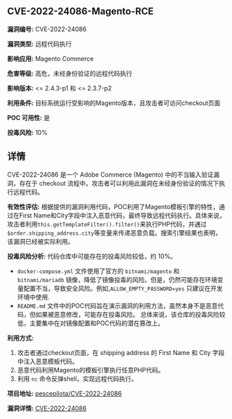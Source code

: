 ## CVE-2022-24086-Magento-RCE

**漏洞编号:** CVE-2022-24086

**漏洞类型:** 远程代码执行

**影响应用:** Magento Commerce

**危害等级:** 高危，未经身份验证的远程代码执行

**影响版本:** <= 2.4.3-p1 和 <= 2.3.7-p2

**利用条件:** 目标系统运行受影响的Magento版本，且攻击者可访问checkout页面

**POC 可用性:** 是

**投毒风险:** 10%

## 详情

CVE-2022-24086 是一个 Adobe Commerce (Magento) 中的不当输入验证漏洞，存在于 checkout 流程中。攻击者可以利用此漏洞在未经身份验证的情况下执行远程代码。 

**有效性评估:**
根据提供的漏洞利用代码，POC利用了Magento模板引擎的特性，通过在First Name和City字段中注入恶意代码，最终导致远程代码执行。具体来说，攻击者利用`this.getTemplateFilter().filter()`来执行PHP代码，并通过`$order.shipping_address.city`等变量来传递恶意负载。搜索引擎结果也表明，该漏洞已经被实际利用。

**投毒风险分析:**
代码仓库中可能存在的投毒风险较低，约 10%。
*   `docker-compose.yml` 文件使用了官方的 `bitnami/magento` 和 `bitnami/mariadb` 镜像，降低了镜像投毒的风险。但是，仍然可能存在环境变量配置不当，导致安全风险。例如,`ALLOW_EMPTY_PASSWORD=yes` 只建议在开发环境中使用.
*   `README.md` 文件中的POC代码旨在演示漏洞的利用方法，虽然本身不是恶意代码，但如果被恶意修改，可能存在投毒风险。
总体来说，该仓库的投毒风险较低，主要集中在对镜像配置和POC代码的潜在篡改上。

**利用方式:**
1.  攻击者通过checkout页面，在 shipping address 的 First Name 和 City 字段中注入恶意模板代码。
2.  恶意代码利用Magento的模板引擎执行任意PHP代码。
3.  利用 `nc` 命令反弹shell，实现远程代码执行。

**项目地址:** [pescepilota/CVE-2022-24086](https://github.com/pescepilota/CVE-2022-24086)

**漏洞详情:** [CVE-2022-24086](https://nvd.nist.gov/vuln/detail/CVE-2022-24086)